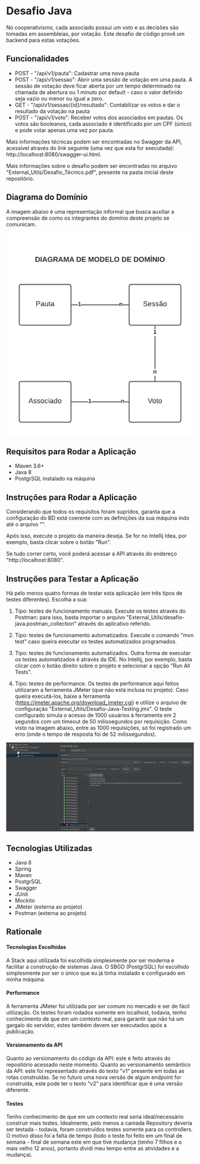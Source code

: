 # Desafio Java

No cooperativismo, cada associado possui um voto e as decisões são tomadas em assembleias, por votação. Este desafio de código provê um backend para estas votações.

## Funcionalidades

- POST  - "/api/v1/pauta": Cadastrar uma nova pauta
- POST  - "/api/v1/sessao": Abrir uma sessão de votação em uma pauta. A sessão de votação deve ficar aberta por um tempo determinado na chamada de abertura ou 1 minuto por default - caso o valor definido seja vazio ou menor ou igual a zero.
- GET   - "/api/v1/sessao/{id}/resultado": Contabilizar os votos e dar o resultado da votação na pauta 
- POST  - "/api/v1/voto": Receber votos dos associados em pautas. Os votos são booleanos, cada associado é identificado por um CPF (único) e pode votar apenas uma vez por pauta.

Mais informações técnicas podem ser encontradas no Swagger da API, acessível através do link seguinte (uma vez que esta for executada): http://localhost:8080/swagger-ui.html.

Mais informações sobre o desafio podem ser encontradas no arquivo "External_Utils/Desafio_Técnico.pdf", presente na pasta inicial deste repositório.

## Diagrama do Domínio

A imagem abaixo é uma representação informal que busca auxiliar a compreensão de como os integrantes do domínio deste projeto se comunicam.

![Diagrama do Domínio](External_Utils/Diagrama_de_Modelo_de_Dominio.png)
## Requisitos para Rodar a Aplicação
- Maven 3.6+
- Java 8
- PostgrSQL instalado na máquina

## Instruções para Rodar a Aplicação

Considerando que todos os requisitos foram supridos, garanta que a configuração do BD está coerente com as definições da sua máquina indo até o arquivo "".

Após isso, execute o projeto da maneira deseja. Se for no Intellij Idea, por exemplo, basta clicar sobre o botão "Run".

Se tudo correr certo, você poderá acessar a API através do endereço "http://localhost:8080".

## Instruções para Testar a Aplicação

Há pelo menos quatro formas de testar esta aplicação (em três tipos de testes diferentes). Escolha a sua:

1. Tipo: testes de funcionamento manuais. Execute os testes através do Postman: para isso, basta importar o arquivo "External_Utils/desafio-java.postman_collection" através do aplicativo referido.

2. Tipo: testes de funcionamento automatizados. Execute o comando "mvn test" caso queira executar os testes automatizados programados.

3. Tipo: testes de funcionamento automatizados. Outra forma de executar os testes automatizados é através da IDE. No Intellij, por exemplo, basta clicar com o botão direito sobre o projeto e selecionar a opção "Run All Tests".

4. Tipo: testes de performance. Os testes de performance aqui feitos utilizaram a ferramenta JMeter (que não está inclusa no projeto). Caso queira executá-los, baixe a ferramenta (https://jmeter.apache.org/download_jmeter.cgi) e utilize o arquivo de configuração "External_Utils/Desafio-Java-Testing.jmx". O teste configurado simula o acesso de 1000 usuários à ferramenta em 2 segundos com um timeout de 50 milissegundos por requisição. Como visto na imagem abaixo, entre as 1000 requisições, só foi registrado um erro (onde o tempo de resposta foi de 52 milissegundos).

![Interface Jmeter](External_Utils/jmeter-test.PNG)

## Tecnologias Utilizadas

- Java 8
- Spring
- Maven
- PostgrSQL
- Swagger
- JUnit
- Mockito
- JMeter (externa ao projeto)
- Postman (externa ao projeto)

## Rationale

#### Tecnologias Escolhidas

A Stack aqui utilizada foi escolhida simplesmente por ser moderna e facilitar a construção de sistemas Java. O SBGD (PostgrSQL) foi escolhido simplesmente por ser o único que eu já tinha instalado e configurado em minha máquina.

#### Performance

A ferramenta JMeter foi utilizada por ser comum no mercado e ser de fácil utilização. Os testes foram rodados somente em localhost, todavia, tenho conhecimento de que em um contexto real, para garantir que não há um gargalo do servidor, estes também devem ser executados após a publicação.

#### Versionamento da API

Quanto ao versionamento do código da API: este é feito através do repositório acessado neste momento. Quanto ao versionamento semântico da API: este foi representado através do texto "v1" presente em todas as rotas construídas. Se no futuro uma nova versão de algum endpoint for construída, este pode ter o texto "v2" para identificar que é uma versão diferente.

#### Testes

Tenho conhecimento de que em um contexto real seria ideal/necessário construir mais testes. Idealmente, pelo menos a camada Repository deveria ser testada - todavia, foram construídos testes somente para os controllers. O motivo disso foi a falta de tempo (todo o teste foi feito em um final de semana - final de semana este em que tive mudança (tenho 7 filhos e o mais velho 12 anos), portanto dividi meu tempo entre as atividades e a mudança).
